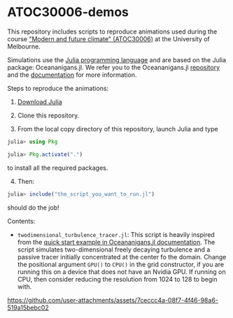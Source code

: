 # ATOC30006-demos

This repository includes scripts to reproduce animations used during the course ["Modern and future climate" (ATOC30006)](https://handbook.unimelb.edu.au/2024/subjects/atoc30006/print) at the University of Melbourne.

Simulations use the [Julia programming language](https://julialang.org) and  are based on the Julia package: Oceananigans.jl. We refer you to the Oceananigans.jl [repository](https://github.com/CliMA/Oceananigans.jl) and the [documentation](https://clima.github.io/OceananigansDocumentation/stable/) for more information.

Steps to reproduce the animations:

1. [Download Julia](https://julialang.org/downloads/)

2. Clone this repository.

3. From the local copy directory of this repository, launch Julia and type

```julia
julia> using Pkg

julia> Pkg.activate(".")
```

to install all the required packages.

4. Then:

```julia
julia> include("the_script_you_want_to_run.jl")
```

should do the job!

Contents:

* `twodimensional_turbulence_tracer.jl`: This script is heavily inspired from the [quick start example in Oceananigans.jl documentation](https://clima.github.io/OceananigansDocumentation/stable/quick_start/). The script simulates two-dimensional freely decaying turbulence and a passive tracer initially concentrated at the center fo the domain. Change the positional argument `GPU()` to `CPU()` in the grid constructor, if you are running this on a device that does not have an Nvidia GPU. If running on CPU, then consider reducing the resolution from 1024 to 128 to begin with.

https://github.com/user-attachments/assets/7ceccc4a-08f7-4f46-98a6-519a15bebc02

